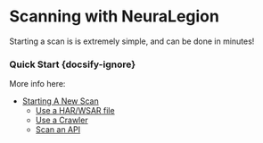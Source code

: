 # Scanning with NeuraLegion
Starting a scan is is extremely simple, and can be done in minutes!

### Quick Start {docsify-ignore}
More info here:
- [Starting A New Scan](user-guide/scans/new-scan.md)
  - [Use a HAR/WSAR file](user-guide/scans/new-scan.md#use-a-harwsar-file)
  - [Use a Crawler](user-guide/scans/new-scan.md#use-a-crawler)
  - [Scan an API](user-guide/scans/new-scan.md#scan-an-api)